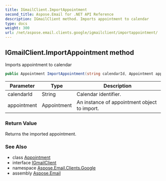 ```yaml
---
title: IGmailClient.ImportAppointment
second_title: Aspose.Email for .NET API Reference
description: IGmailClient method. Imports appointment to calendar
type: docs
weight: 300
url: /net/aspose.email.clients.google/igmailclient/importappointment/
---
```

## IGmailClient.ImportAppointment method

Imports appointment to calendar

```csharp
public Appointment ImportAppointment(string calendarId, Appointment appointment)
```

| Parameter | Type | Description |
| --- | --- | --- |
| calendarId | String | Calendar identifier. |
| appointment | Appointment | An instance of appointment object to import. |

### Return Value

Returns the imported appointment.

### See Also

* class [Appointment](../../../aspose.email.calendar/appointment/)
* interface [IGmailClient](../)
* namespace [Aspose.Email.Clients.Google](../../igmailclient/)
* assembly [Aspose.Email](../../../)


